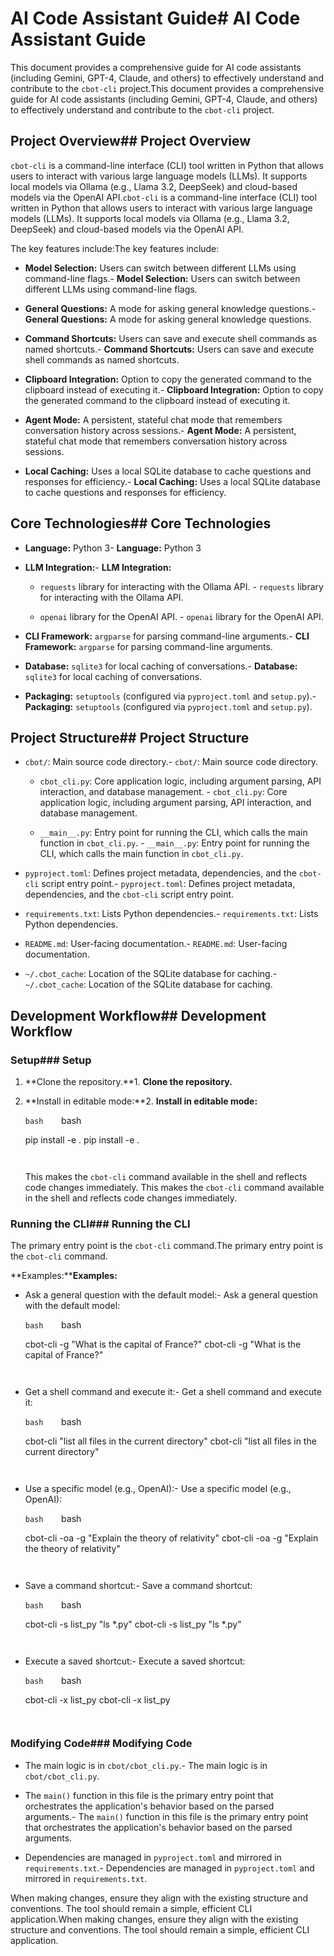 # AI Code Assistant Guide# AI Code Assistant Guide



This document provides a comprehensive guide for AI code assistants (including Gemini, GPT-4, Claude, and others) to effectively understand and contribute to the `cbot-cli` project.This document provides a comprehensive guide for AI code assistants (including Gemini, GPT-4, Claude, and others) to effectively understand and contribute to the `cbot-cli` project.



## Project Overview## Project Overview



`cbot-cli` is a command-line interface (CLI) tool written in Python that allows users to interact with various large language models (LLMs). It supports local models via Ollama (e.g., Llama 3.2, DeepSeek) and cloud-based models via the OpenAI API.`cbot-cli` is a command-line interface (CLI) tool written in Python that allows users to interact with various large language models (LLMs). It supports local models via Ollama (e.g., Llama 3.2, DeepSeek) and cloud-based models via the OpenAI API.



The key features include:The key features include:

- **Model Selection:** Users can switch between different LLMs using command-line flags.- **Model Selection:** Users can switch between different LLMs using command-line flags.

- **General Questions:** A mode for asking general knowledge questions.- **General Questions:** A mode for asking general knowledge questions.

- **Command Shortcuts:** Users can save and execute shell commands as named shortcuts.- **Command Shortcuts:** Users can save and execute shell commands as named shortcuts.

- **Clipboard Integration:** Option to copy the generated command to the clipboard instead of executing it.- **Clipboard Integration:** Option to copy the generated command to the clipboard instead of executing it.

- **Agent Mode:** A persistent, stateful chat mode that remembers conversation history across sessions.- **Agent Mode:** A persistent, stateful chat mode that remembers conversation history across sessions.

- **Local Caching:** Uses a local SQLite database to cache questions and responses for efficiency.- **Local Caching:** Uses a local SQLite database to cache questions and responses for efficiency.



## Core Technologies## Core Technologies



- **Language:** Python 3- **Language:** Python 3

- **LLM Integration:**- **LLM Integration:**

    - `requests` library for interacting with the Ollama API.    - `requests` library for interacting with the Ollama API.

    - `openai` library for the OpenAI API.    - `openai` library for the OpenAI API.

- **CLI Framework:** `argparse` for parsing command-line arguments.- **CLI Framework:** `argparse` for parsing command-line arguments.

- **Database:** `sqlite3` for local caching of conversations.- **Database:** `sqlite3` for local caching of conversations.

- **Packaging:** `setuptools` (configured via `pyproject.toml` and `setup.py`).- **Packaging:** `setuptools` (configured via `pyproject.toml` and `setup.py`).



## Project Structure## Project Structure



-   `cbot/`: Main source code directory.-   `cbot/`: Main source code directory.

    -   `cbot_cli.py`: Core application logic, including argument parsing, API interaction, and database management.    -   `cbot_cli.py`: Core application logic, including argument parsing, API interaction, and database management.

    -   `__main__.py`: Entry point for running the CLI, which calls the main function in `cbot_cli.py`.    -   `__main__.py`: Entry point for running the CLI, which calls the main function in `cbot_cli.py`.

-   `pyproject.toml`: Defines project metadata, dependencies, and the `cbot-cli` script entry point.-   `pyproject.toml`: Defines project metadata, dependencies, and the `cbot-cli` script entry point.

-   `requirements.txt`: Lists Python dependencies.-   `requirements.txt`: Lists Python dependencies.

-   `README.md`: User-facing documentation.-   `README.md`: User-facing documentation.

-   `~/.cbot_cache`: Location of the SQLite database for caching.-   `~/.cbot_cache`: Location of the SQLite database for caching.



## Development Workflow## Development Workflow



### Setup### Setup



1.  **Clone the repository.**1.  **Clone the repository.**

2.  **Install in editable mode:**2.  **Install in editable mode:**

    ```bash    ```bash

    pip install -e .    pip install -e .

    ```    ```

    This makes the `cbot-cli` command available in the shell and reflects code changes immediately.    This makes the `cbot-cli` command available in the shell and reflects code changes immediately.



### Running the CLI### Running the CLI



The primary entry point is the `cbot-cli` command.The primary entry point is the `cbot-cli` command.



**Examples:****Examples:**

-   Ask a general question with the default model:-   Ask a general question with the default model:

    ```bash    ```bash

    cbot-cli -g "What is the capital of France?"    cbot-cli -g "What is the capital of France?"

    ```    ```

-   Get a shell command and execute it:-   Get a shell command and execute it:

    ```bash    ```bash

    cbot-cli "list all files in the current directory"    cbot-cli "list all files in the current directory"

    ```    ```

-   Use a specific model (e.g., OpenAI):-   Use a specific model (e.g., OpenAI):

    ```bash    ```bash

    cbot-cli -oa -g "Explain the theory of relativity"    cbot-cli -oa -g "Explain the theory of relativity"

    ```    ```

-   Save a command shortcut:-   Save a command shortcut:

    ```bash    ```bash

    cbot-cli -s list_py "ls *.py"    cbot-cli -s list_py "ls *.py"

    ```    ```

-   Execute a saved shortcut:-   Execute a saved shortcut:

    ```bash    ```bash

    cbot-cli -x list_py    cbot-cli -x list_py

    ```    ```



### Modifying Code### Modifying Code



-   The main logic is in `cbot/cbot_cli.py`.-   The main logic is in `cbot/cbot_cli.py`.

-   The `main()` function in this file is the primary entry point that orchestrates the application's behavior based on the parsed arguments.-   The `main()` function in this file is the primary entry point that orchestrates the application's behavior based on the parsed arguments.

-   Dependencies are managed in `pyproject.toml` and mirrored in `requirements.txt`.-   Dependencies are managed in `pyproject.toml` and mirrored in `requirements.txt`.



When making changes, ensure they align with the existing structure and conventions. The tool should remain a simple, efficient CLI application.When making changes, ensure they align with the existing structure and conventions. The tool should remain a simple, efficient CLI application.
